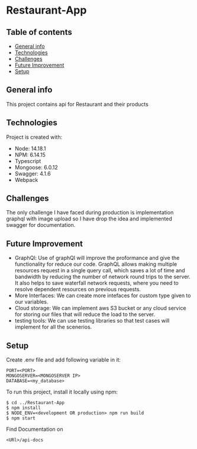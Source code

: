 # Restaurant-App
## Table of contents
* [General info](#general-info)
* [Technologies](#technologies)
* [Challenges](#challenges)
* [Future Improvement](#future-improvement)
* [Setup](#setup)

## General info
This project contains api for Restaurant and their products
	
## Technologies
Project is created with:
* Node: 14.18.1
* NPM: 6.14.15
* Typescript
* Mongoose: 6.0.12
* Swagger: 4.1.6
* Webpack

## Challenges
The only challenge I have faced during production is implementation graphql with image upload so I have drop the idea and implemented swagger for documentation.

## Future Improvement
* GraphQl: Use of graphQl will improve the proformance and give the functionality for reduce our code. 
GraphQL allows making multiple resources request in a single query call, which saves a lot of time and bandwidth by reducing the number of network round trips to the server. It also helps to save waterfall network requests, where you need to resolve dependent resources on previous requests.
* More Interfaces: We can create more intefaces for custom type given to our variables.
* Cloud storage:  We can implement aws S3 bucket or any cloud service for storing our files that will reduce the load to the server.
* testing tools: We can use testing libraries so that test cases will implement for all the scenerios.

## Setup
Create .env file and add following variable in it:

```
PORT=<PORT>
MONGOSERVER=<MONGOSERVER IP>
DATABASE=<my_database>
```

To run this project, install it locally using npm:

```
$ cd ../Restaurant-App
$ npm install
$ NODE_ENV=<development OR production> npm run build
$ npm start

```

Find Documentation on 
``` 
<URl>/api-docs
```